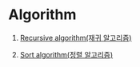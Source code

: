 # Algorithm

1. [Recursive algorithm(재귀 알고리즘)](https://github.com/azzyjk/Algorithm/tree/master/Recursive)

2. [Sort algorithm(정렬 알고리즘)](https://github.com/azzyjk/Algorithm/tree/master/Sort#%EB%B2%84%EB%B8%94-%EC%A0%95%EB%A0%AC)